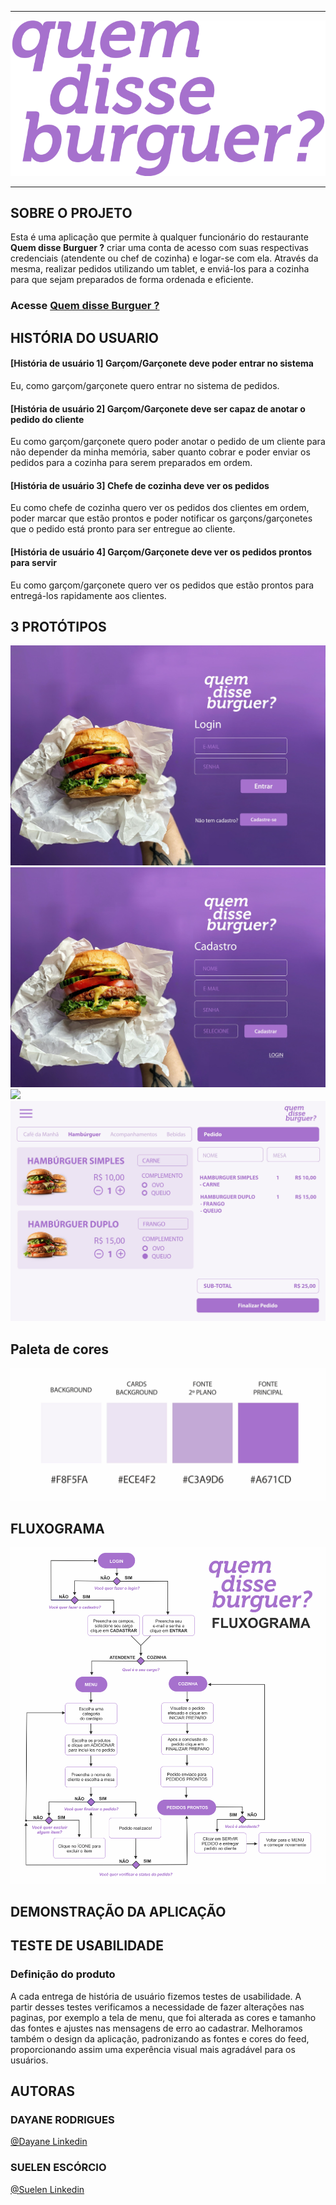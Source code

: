 ***

![logoroxo](src/img/logoroxo.png)

***

## SOBRE O PROJETO

Esta é uma aplicação que permite à qualquer funcionário do restaurante **Quem disse Burguer ?** criar uma conta de acesso com suas respectivas credenciais (atendente ou chef de cozinha) e logar-se com ela. Através da mesma, realizar pedidos utilizando um tablet, e enviá-los para a cozinha para que sejam preparados de forma ordenada e eficiente.

### Acesse [Quem disse Burguer ?](https://www.google.com)


## HISTÓRIA DO USUARIO

#### [História de usuário 1] Garçom/Garçonete deve poder entrar no sistema

Eu, como garçom/garçonete quero entrar no sistema de pedidos.

#### [História de usuário 2] Garçom/Garçonete deve ser capaz de anotar o pedido do cliente

Eu como garçom/garçonete quero poder anotar o pedido de um cliente para não
depender da minha memória, saber quanto cobrar e poder enviar os pedidos para a
cozinha para serem preparados em ordem.

#### [História de usuário 3] Chefe de cozinha deve ver os pedidos

Eu como chefe de cozinha quero ver os pedidos dos clientes em ordem, poder
marcar que estão prontos e poder notificar os garçons/garçonetes que o pedido
está pronto para ser entregue ao cliente.

#### [História de usuário 4] Garçom/Garçonete deve ver os pedidos prontos para servir

Eu como garçom/garçonete quero ver os pedidos que estão prontos para entregá-los
rapidamente aos clientes.

## 3 PROTÓTIPOS

![](src/img/Login.jpg)
![](src/img/Cadastro.jpg)
![](src/img/MenuManhã.jpg)
![](src/img/MenuHamburguer.jpg)


## Paleta de cores 

![](src/img/Paleta.jpg)


## FLUXOGRAMA

![](src/img/Fluxograma.png)


## DEMONSTRAÇÃO DA APLICAÇÃO



## TESTE DE USABILIDADE

### Definição do produto

A cada entrega de história de usuário fizemos testes de usabilidade. A partir desses testes verificamos a necessidade de fazer alterações nas paginas, por exemplo a tela de menu, que foi alterada as cores e tamanho das fontes e ajustes nas mensagens de erro ao cadastrar. Melhoramos também o design da aplicação, padronizando as fontes e cores do feed, proporcionando assim uma experência visual mais agradável para os usuários.


## AUTORAS

### DAYANE RODRIGUES
[@Dayane Linkedin](https://www.linkedin.com/in/dayaneersilva/)

### SUELEN ESCÓRCIO

[@Suelen Linkedin](https://www.linkedin.com/in/suelen-escorcio/)
